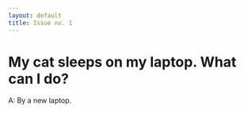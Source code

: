 ```yaml
---
layout: default
title: Issue no. 1
---
```


# My cat sleeps on my laptop. What can I do?

A: By a new laptop.